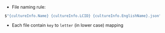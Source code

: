 ﻿* File naming rule:

```csharp
$"{cultureInfo.Name} {cultureInfo.LCID} {cultureInfo.EnglishName}.json"
```

* Each file contain `key` to `letter` (in lower case) mapping 
